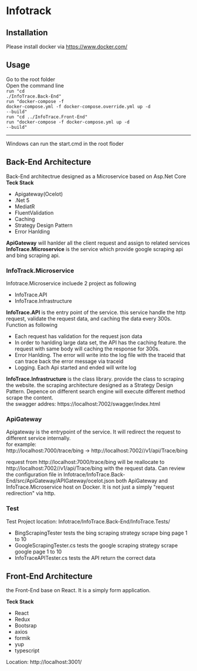 # Infotrack

## Installation

Please install docker via https://www.docker.com/

## Usage

Go to the root folder<br />
Open the command line<br />
<code>run "cd ./InfoTrace.Back-End"</code><br />
<code>run "docker-compose -f docker-compose.yml -f docker-compose.override.yml up -d --build"</code><br />
<code>run "cd ../InfoTrace.Front-End"</code><br />
<code>run "docker-compose -f docker-compose.yml up -d --build"</code><br />

<hr/>
Windows can run the start.cmd in the root floder<br />

## Back-End Architecture

Back-End architectrue designed as a Microservice based on Asp.Net Core<br/>
<b>Teck Stack</b>

<ul>
<li>Apigateway(Ocelot)</li>
<li>.Net 5</li>
<li>MediatR</li>
<li>FluentValidation</li>
<li>Caching</li>
<li>Strategy Design Pattern</li>
<li>Error Hanlding</li>
</ul>
<b>ApiGateway</b> will hanlder all the client request and assign to related services<br/>
<b>InfoTrace.Microservice</b> is the service which provide google scraping api and bing scraping api.<br/>

### InfoTrack.Microservice

Infotrace.Microservice incluede 2 project as following

<ul>
<li>InfoTrace.API</li>
<li>InfoTrace.Infrastructure</li>
</ul>
<b>InfoTrace.API</b> is the entry point of the service. this service handle the http request, validate the request data, and caching the data every 300s.<br/>
Function as following<br>
<ul>
<li>Each request has validation for the request json data</li>
<li>In order to hanlding large data set, the API has the caching feature. the request with same body will caching the response for 300s.</li>
<li>Error Hanlding. The error will write into the log file with the traceid that can trace back the error message via traceid</li>
<li>Logging. Each Api started and ended will write log</li>
</ul>
<b>InfoTrace.Infrastructure</b> is the class library. provide the class to scraping the website. the scraping architecture designed as a Strategy Design Pattern. Depence on different search engine will execute different method scrape the content.<br/>
the swagger addres: https://localhost:7002/swagger/index.html<br/>

### ApiGateway

Apigateway is the entrypoint of the service. It will redirect the request to different service internally.<br/>
for example:<br/>
http://localhost:7000/trace/bing -> http://localhost:7002//v1/api/Trace/bing

request from http://localhost:7000/trace/bing will be reallocate to http://localhost:7002//v1/api/Trace/bing with the request data. Can review the configuration file in Infotrace/InfoTrace.Back-End/src/ApiGateway/APIGateway/ocelot.json both ApiGateway and InfoTrace.Microservice host on Docker. It is not just a simply "request redirection" via http.

### Test

Test Project location: Infotrace/InfoTrace.Back-End/InfoTrace.Tests/<br/>

<ul>
<li>BingScrapingTester tests the bing scraping strategy scrape bing page 1 to 10</li>
<li>GoogleScrapingTester.cs tests the google scraping strategy scrape google page 1 to 10</li>
<li>InfoTraceAPITester.cs tests the API return the correct data</li>
</ul>

## Front-End Architecture

the Front-End base on React. It is a simply form application.

<b>Teck Stack</b>

<ul>
<li>React</li>
<li>Redux</li>
<li>Bootsrap</li>
<li>axios</li>
<li>formik</li>
<li>yup</li>
<li>typescript</li>
</ul>

Location: http://localhost:3001/
